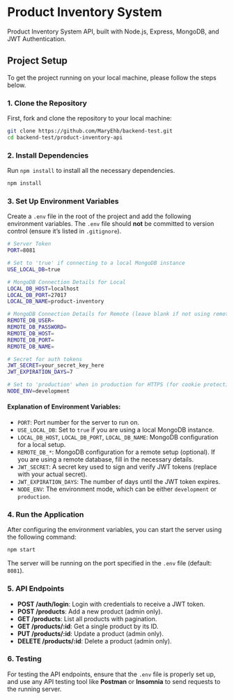 # Product Inventory System

Product Inventory System API, built with Node.js, Express, MongoDB, and JWT Authentication.

## Project Setup

To get the project running on your local machine, please follow the steps below.

### 1. Clone the Repository

First, fork and clone the repository to your local machine:

```bash
git clone https://github.com/MaryEhb/backend-test.git
cd backend-test/product-inventory-api
```

### 2. Install Dependencies

Run `npm install` to install all the necessary dependencies.

```bash
npm install
```

### 3. Set Up Environment Variables

Create a `.env` file in the root of the project and add the following environment variables. The `.env` file should **not** be committed to version control (ensure it’s listed in `.gitignore`).

```bash
# Server Token
PORT=8081

# Set to 'true' if connecting to a local MongoDB instance
USE_LOCAL_DB=true

# MongoDB Connection Details for Local
LOCAL_DB_HOST=localhost
LOCAL_DB_PORT=27017
LOCAL_DB_NAME=product-inventory

# MongoDB Connection Details for Remote (leave blank if not using remote DB)
REMOTE_DB_USER=
REMOTE_DB_PASSWORD=
REMOTE_DB_HOST=
REMOTE_DB_PORT=
REMOTE_DB_NAME=

# Secret for auth tokens
JWT_SECRET=your_secret_key_here
JWT_EXPIRATION_DAYS=7

# Set to 'production' when in production for HTTPS (for cookie protection)
NODE_ENV=development
```

#### Explanation of Environment Variables:

- `PORT`: Port number for the server to run on.
- `USE_LOCAL_DB`: Set to `true` if you are using a local MongoDB instance.
- `LOCAL_DB_HOST`, `LOCAL_DB_PORT`, `LOCAL_DB_NAME`: MongoDB configuration for a local setup.
- `REMOTE_DB_*`: MongoDB configuration for a remote setup (optional). If you are using a remote database, fill in the necessary details.
- `JWT_SECRET`: A secret key used to sign and verify JWT tokens (replace with your actual secret).
- `JWT_EXPIRATION_DAYS`: The number of days until the JWT token expires.
- `NODE_ENV`: The environment mode, which can be either `development` or `production`.

### 4. Run the Application

After configuring the environment variables, you can start the server using the following command:

```bash
npm start
```

The server will be running on the port specified in the `.env` file (default: `8081`).

### 5. API Endpoints

- **POST /auth/login**: Login with credentials to receive a JWT token.
- **POST /products**: Add a new product (admin only).
- **GET /products**: List all products with pagination.
- **GET /products/:id**: Get a single product by its ID.
- **PUT /products/:id**: Update a product (admin only).
- **DELETE /products/:id**: Delete a product (admin only).

### 6. Testing

For testing the API endpoints, ensure that the `.env` file is properly set up, and use any API testing tool like **Postman** or **Insomnia** to send requests to the running server.

